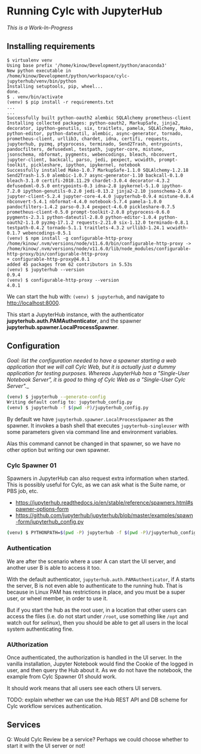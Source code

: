 # Running Cylc with JupyterHub

_This is a Work-In-Progress_

## Installing requirements

```shell
$ virtualenv venv
Using base prefix '/home/kinow/Development/python/anaconda3'
New python executable in /home/kinow/Development/python/workspace/cylc-jupyterhub/venv/bin/python
Installing setuptools, pip, wheel...
done.
$ . venv/bin/activate
(venv) $ pip install -r requirements.txt
...
...
Successfully built python-oauth2 alembic SQLAlchemy prometheus-client
Installing collected packages: python-oauth2, MarkupSafe, jinja2, decorator, ipython-genutils, six, traitlets, pamela, SQLAlchemy, Mako, python-editor, python-dateutil, alembic, async-generator, tornado, prometheus-client, urllib3, chardet, idna, certifi, requests, jupyterhub, pyzmq, ptyprocess, terminado, Send2Trash, entrypoints, pandocfilters, defusedxml, testpath, jupyter-core, mistune, jsonschema, nbformat, pygments, webencodings, bleach, nbconvert, jupyter-client, backcall, parso, jedi, pexpect, wcwidth, prompt-toolkit, pickleshare, ipython, ipykernel, notebook
Successfully installed Mako-1.0.7 MarkupSafe-1.1.0 SQLAlchemy-1.2.18 Send2Trash-1.5.0 alembic-1.0.7 async-generator-1.10 backcall-0.1.0 bleach-3.1.0 certifi-2018.11.29 chardet-3.0.4 decorator-4.3.2 defusedxml-0.5.0 entrypoints-0.3 idna-2.8 ipykernel-5.1.0 ipython-7.2.0 ipython-genutils-0.2.0 jedi-0.13.2 jinja2-2.10 jsonschema-2.6.0 jupyter-client-5.2.4 jupyter-core-4.4.0 jupyterhub-0.9.4 mistune-0.8.4 nbconvert-5.4.1 nbformat-4.4.0 notebook-5.7.4 pamela-1.0.0 pandocfilters-1.4.2 parso-0.3.4 pexpect-4.6.0 pickleshare-0.7.5 prometheus-client-0.5.0 prompt-toolkit-2.0.8 ptyprocess-0.6.0 pygments-2.3.1 python-dateutil-2.8.0 python-editor-1.0.4 python-oauth2-1.1.0 pyzmq-17.1.2 requests-2.21.0 six-1.12.0 terminado-0.8.1 testpath-0.4.2 tornado-5.1.1 traitlets-4.3.2 urllib3-1.24.1 wcwidth-0.1.7 webencodings-0.5.1
(venv) $ npm install -g configurable-http-proxy
/home/kinow/.nvm/versions/node/v11.6.0/bin/configurable-http-proxy -> /home/kinow/.nvm/versions/node/v11.6.0/lib/node_modules/configurable-http-proxy/bin/configurable-http-proxy
+ configurable-http-proxy@4.0.1
added 45 packages from 62 contributors in 5.53s
(venv) $ jupyterhub --version
0.9.4
(venv) $ configurable-http-proxy --version
4.0.1
```

We can start the hub with: `(venv) $ jupyterhub`, and navigate to [http://localhost:8000](http://localhost:8000).

This start a JupyterHub instance, with the authenticator **jupyterhub.auth.PAMAuthenticator**,
and the spawner **jupyterhub.spawner.LocalProcessSpawner**.

## Configuration

_Goal: list the configuration needed to have a spawner starting a web application that we will
call Cylc Web, but it is actually just a dummy application for testing purposes. Whereas JupyterHub
has a "Single-User Notebook Server", it is good to thing of Cylc Web as a
"Single-User Cylc Server".__

```bash
(venv) $ jupyterhub --generate-config
Writing default config to: jupyterhub_config.py
(venv) $ jupyterhub -f $(pwd -P)/jupyterhub_config.py
```

By default we have `jupyterhub.spawner.LocalProcessSpawner` as the spawner. It invokes
a bash shell that executes `jupyterhub-singleuser` with some parameters given via command
line and environment variables.

Alas this command cannot be changed in that spawner, so we have no other option but
writing our own spawner.

### Cylc Spawner 01

Spawners in JupyterHub can also request extra information when started. This is possibly
useful for Cylc, as we can ask what is the Suite name, or PBS job, etc.

* https://jupyterhub.readthedocs.io/en/stable/reference/spawners.html#spawner-options-form
* https://github.com/jupyterhub/jupyterhub/blob/master/examples/spawn-form/jupyterhub_config.py

```bash
(venv) $ PYTHONPATH=$(pwd -P) jupyterhub -f $(pwd -P)/jupyterhub_config.py
```

### Authentication

We are after the scenario where a user A can start the UI server, and another user B is able
to access it too.

With the default authenticator, `jupyterhub.auth.PAMAuthenticator`, if A starts the server,
B is not even able to authenticate to the running hub. That is because in Linux PAM has
restrictions in place, and you must be a super user, or wheel member, in order to use it.

But if you start the hub as the root user, in a location that other users can access the files
(i.e. do not start under `/root`, use something like `/opt` and watch out for _selinux_),
then you should be able to get all users in the local system authenticating fine.

### AUthorization

Once authenticated, the authorization is handled in the UI server. In the vanilla installation,
Jupyter Notebook would find the Cookie of the logged in user, and then query the Hub about it.
As we do not have the notebook, the example from Cylc Spawner 01 should work.

It should work means that all users see each others UI servers.

TODO: explain whether we can use the Hub REST API and DB scheme for Cylc workflow services
authentication.

## Services

Q: Would Cylc Review be a service? Perhaps we could choose whether to start it with
the UI server or not!
